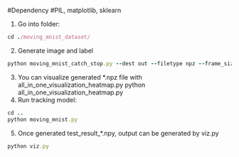 #Dependency 
#PIL, matplotlib, sklearn

1. Go into folder:
```ruby
cd ./moving_mnist_dataset/
```
2. Generate image and label
```ruby
python moving_mnist_catch_stop.py --dest out --filetype npz --frame_size 64 --seq_len 10 --seqs 100000 --num_sz 28 --nums_per_image 2
```
3. You can visualize generated *.npz file with all_in_one_visualization_heatmap.py
python all_in_one_visualization_heatmap.py
4. Run tracking model:
```ruby
cd ..
python moving_mnist.py
 ```
5. Once generated test_result_*.npy, output can be generated by viz.py 
```ruby
python viz.py
```
